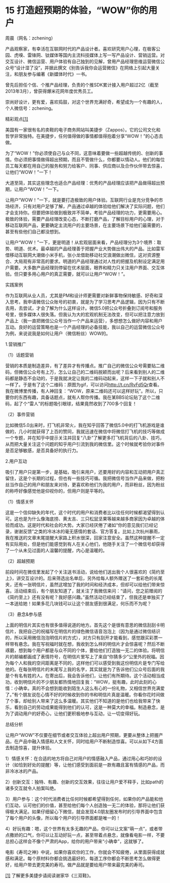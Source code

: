 # 15 打造超预期的体验，“WOW”你的用户

周晨（网名：zchening）

产品观察家，有幸活在互联网时代的产品设计者。喜欢研究用户心理，在极客公园、虎嗅、雷锋网、钛媒体等国内主流科技媒体上写一写产品设计、营销运营。对交互设计、微信运营、用户体验有自己独到的见解，曾用产品经理思维运营微信公众号“设计湿了没”，并据此撰文《别告诉我你会运营微信》在网络上引起大量关注，和朋友参与编著《新媒体时代》一书。

曾先后担任个信、个推产品经理，负责的个推SDK累计接入用户超过2亿（截至2013年3月），曾获得爆米花网年度优秀员工。

崇尚好设计，更有爱，喜欢捣鼓，对这个世界充满好奇，希望成为一个有趣的人，个人微信号：zchening。

精彩观点[[1]](part0489.xhtml#ch1_back)

美国有一家很有名的卖鞋的电子商务网站叫美捷步（Zappos）。它的公司文化和哲学非常独特。在美捷步，任何值得做的事情都值得抱着分享“WOW！”的心态去做。

为了“WOW！”你必须使自己与众不同，这意味着要做一些超越传统的、创新的事情。你必须把事情做得超出预期，而且不管做什么，你都要以情动人。他们的每位员工每天都在用自己的服务和努力给客户、同事、供应商以及合作伙伴带去惊喜，让他们“WOW！”一下！

大道至简，其实这些理念也适合产品经理：优秀的产品经理应该把产品做得超出预期，让用户“WOW！”一下。

让用户“WOW！”一下，就是要打造极致的用户体验。互联网行业是充分竞争的市场经济，只有对用户足够了解，产品通过卓越的体验给他们解决了实际问题，他们才会支持你。但要把体验做到极致并不简单，考验产品经理的功力，更需要用心。极致的体验，需要产品经理改变心态，不断打磨产品，了解目标用户的心理，对于移动互联网产品，更要确定主流用户的主要场景，在主要场景下给他们最需要的，甚至有些他们自己都没想到。

让用户“WOW！”一下，更是明道！从宏观层面来看，产品经理分为3个境界：取势、明道、优术。最卓越的产品经理善于把握产业大势做出伟大的产品。比如雷军借移动互联网大潮做小米手机，张小龙借助移动社交浪潮做出微信，这对资源整合、大局观有非常高的要求。明道的产品经理通过对人性的把握及机制设定满足用户需要。大多数产品经理则停留在优术层面，眼界和精力只关注用户界面、交互体验。但只要多用心用户的真正需要，就可以让用户“WOW！”。

实践案例

作为互联网从业人员，尤其是PM和设计师更需要对新鲜事物保持敏感、好奇和深入思考。我申请微信公众账号的初衷，就是为了学习思考产品逻辑，因为只有不断去用，去尝试，才会了解为什么这样设计。微信5.0把公众号折叠到订阅号和服务号里，很多媒体人很失落。但我认为大的宏观机制无法改变，但可以把注意力放到产品上（我一直把微信公众号当作一个产品来运营），多想想怎么做好内容和用户互动。良好的运营策略也是一个产品经理的必备技能，我以自己的运营微信公众号为例，来说说我是如何让用户（微信粉丝）WOW的。

1.营销推广

（1）话题营销

营销的本质是制造差异，有了差异才有传播点。推广自己的微信公众号需要贴二维码，但微信公众号有上万，怎么让自己的二维码脱颖而出呢？后来看到别人的二维码都是静态不会动的，于是我就决定让我的二维码动起来，这样一下子就和别人不一样了。于是有了这个二维码：原图为gif，可以访问<http://t.cn/RvFd5Qr>查看。我在微博里传播，有人神回复：“WOW，原来二维码还可以这样好玩”。所以，只要你的东西有趣，具备话题点，就有人帮你传播。我在某BBS论坛贴了这个二维码，起了个“雷人”的标题吸引眼球，结果竟然收到了700多个回复！

（2）事件营销

比如微信5.0出来时，打飞机非常火，我在知乎回答了微信5.0中的打飞机游戏是谁做的，几小时就获得了上百的赞同，我就迅速在微信中将微信打飞机的技巧等做成一个专题，并在知乎中提示关注并回复“八卦”了解更多打飞机背后的八卦、技巧，从而把大量关注这个问题的知乎用户引流到我的微信里。这个时候就考验你对事件是否足够敏感，是否具备好的执行力。

2.用户互动

吸引了用户只是第一步，是基础，吸引来用户，还要用好的内容和互动把用户真正留住，这是个长期的过程，但也有一些技巧可循。我把微信号当作产品来做，把粉丝当作自己的用户和朋友来对待，更喜欢称他们为我的用户，而非粉丝，因为粉丝的称呼好像感觉他是仰视你的，但用户则是平等的。

（1）情感关怀

这是一个信仰缺失的年代，这个时代的用户和消费者比以往任何时候都渴望得到认可。这也是为什么像海底捞、黄太吉、三只松鼠坚果等越来越多商家因为卓越的体验而成功。这是时代和社会的大势。大家已经厌倦了诸如“你的意见我们已经记录，谢谢反馈”之类的冷冰冰的毫无感情的套话、官方答复。比如上次杭州暴雨，我在推送的文章末尾提醒大家路上积水很深，回家注意安全。虽然这种提醒不一定有实际用处，但是他们能感觉到有人在关心他们，他随手关注了一个微信号却获得了一个从未见过面的人温馨的提醒，内心是温暖的。

（2）超越预期

前段时间在微信里发起了个关注送书活动，说给他们送出我个人很喜欢的《简约至上》，讲交互设计的。后来筛选出名单后，另外给每人额外赠送了一套彩色的长尾夹，还有一张明信片，虽然这增加了我的时间和经济成本，但却可以给他们带来惊喜。活动结束后，有个朋友知道了，就关注了我微信来问：“请问，您之前赠阅的《简约至上》还有没有呢？我好感兴趣。”虽然活动已经结束了，但我还是单独买了一本送给她！如果多花几块钱可以让这个朋友感到很满足，何乐而不为呢？

（3）悬念&参与感

上面的明信片其实也有很多值得说道的地方。首先这个是很有意思的微信刮刮卡明信片，我把自己的祝福写在明信片的绿色微信语音泡泡上（因为是通过微信结识的，所以采用微信泡泡明信片的方式），对方只有刮开才能看到，感觉跟买彩票一样带有悬念。我在写祝福时就在想，我收到怎么样的明信片才会惊喜呢？然后不断琢磨，想到每个用户都是与众不同的个体，要给他们打造独一无二的体验。将明信片的邮编都画成了表情符号，在明信片里写上了来自“你猜多少”公里外的祝福。因为每个人和我的空间距离是不同的，这样他们可以感受到我这份明信片是专门写给他的。在每张明信片的末尾写上我的名字，其实就是为了告诉他们公众号后面的我是个有名有姓的人。在寄出后，我会告诉他们，让他们有所期待。这个活动相当成功，收到明信片的不少朋友都热情地回复我：“WOW，挺有趣，此时此刻的心情：小确幸。真的不会想到能收到陌生人这么有心的一份礼物，又相信世界充满爱了。”有个朋友说在心情不好的时候收到你的书和明信片真是温暖。你看你花时间做了个事，却给别人带来了这么多温暖。其实他们不知道的是他们也给我带来了快乐，看到自己的劳动成果能得到他们的认可，这是一种莫大的幸福。制造悬念，是为了调动用户的好奇心，让他们更积极地参与互动，让一切变得好玩。

总结分析

让用户“WOW”不仅要在细节或者交互体验上超出用户预期，更要从整体上把握产品，在产品中融入情感和人文关怀，同时给用户不断制造惊喜。可以从如下4方面去制造惊喜，提升体验。

1）情感关怀：在合适的地方将自己对用户的情感融入产品，通过用心和巧妙的设计（如恰到好处的提醒）等，让他们感受到面前是一款有趣且富有情感的产品，而非冷冰冰的产品。

2）创新交互：独特、有趣、创新的交互效果，往往让用户爱不释手，比如path的诸多交互就令人拍案叫绝。

3）用户参与：这个时代消费者比任何时候都希望得到任何，如果你的产品能和他们互动，认可他们的价值，甚至给他们每个人创造独一无二的体验，那将让他们获得极大满足。如果仔细留心下微信，就会发现4.0朋友圈发布时的引导界面中包含了每个用户的头像，所以每个用户的引导界面都是唯一的！

4）好玩有趣：嗯，这个世界有太多无趣的产品，你可以让文案“萌一点”，或者带点撒娇的口气，你可以让互动好玩一点，甚至带着点悬念，就像看电影一样，不要总担心这样会不像个严肃的App，给你的用户带来“小确幸”，这就够了。

电影《寿司之神》中说，如果你喜欢你的工作，你就会不知疲倦，从里面获得成就感和满足。每个原材料你都会挑选最好的，每道工序你都会不断思考怎么做得更好，给用户带去更完美的寿司。做产品就是要给用户带来最完美的寿司。

[[1]](part0489.xhtml#ch1) 了解更多美捷步请阅读谢家华《三双鞋》。
